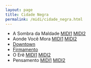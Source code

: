 ```yaml
---
layout: page
title: Cidade Negra
permalink: /midi/cidade_negra.html
---
```


* A Sombra da Maldade    [MIDI1](https://124700.selcdn.ru/srv.victor3d.com.br/midi/A_sombra_da_maldade.mid) [MIDI2](https://124700.selcdn.ru/srv.victor3d.com.br/midi/a_sombra_da_maldade2.mid)
* Aonde Você Mora    [MIDI1](https://124700.selcdn.ru/srv.victor3d.com.br/midi/Aonde_voce_mora.mid) [MIDI2](https://124700.selcdn.ru/srv.victor3d.com.br/midi/onde_voce_mora2.mid)
* [Downtown](https://124700.selcdn.ru/srv.victor3d.com.br/midi/downtown.mid)
* [Firmamento](https://124700.selcdn.ru/srv.victor3d.com.br/midi/firmam.mid)
* O Erê    [MIDI1](https://124700.selcdn.ru/srv.victor3d.com.br/midi/O_Ere.mid) [MIDI2](https://124700.selcdn.ru/srv.victor3d.com.br/midi/o_ere2.mid)
* Pensamento    [MIDI1](https://124700.selcdn.ru/srv.victor3d.com.br/midi/Pensamento.mid) [MIDI2](https://124700.selcdn.ru/srv.victor3d.com.br/midi/pensamento2.mid)
